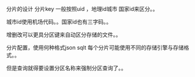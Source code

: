 分片的设计
分片key 一般按照uid  ，地理id城市 国家id来区分。。


城市id使用机场代码。。国家id也有三字码。。


增删改可以更具分区键来自动区分存储的文件。。

分片配置，使用何种格式json sqlt 
每个分片可能使用不同的存储引擎与存储格式。。




但是查询就得要设置分区名称来强制分区查询了。。




